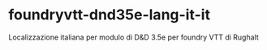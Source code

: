 # foundryvtt-dnd35e-lang-it-it
Localizzazione italiana per modulo di D&amp;D 3.5e per foundry VTT di Rughalt
